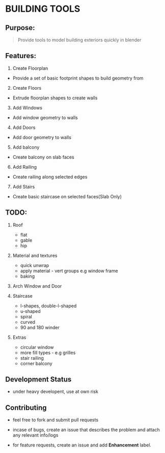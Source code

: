 
# BUILDING TOOLS

## Purpose:

> Provide tools to model building exteriors quickly in blender


## Features:

1. Create Floorplan
  * Provide a set of basic footprint shapes to build geometry from

2. Create Floors
  * Extrude floorplan shapes to create walls

3. Add Windows
  * Add window geometry to walls

4. Add Doors
  * Add door geometry to walls

5. Add balcony
  * Create balcony on slab faces

6. Add Railing
  * Create railing along selected edges

7. Add Stairs
  * Create basic staircase on selected faces(Slab Only)

## TODO:

1. Roof
    - flat
    - gable
    - hip

2. Material and textures
    - quick unwrap
    - apply material - vert groups e.g window frame
    - baking

3. Arch Window and Door

4. Staircase
    - l-shapes, double-l-shaped
    - u-shaped
    - spiral
    - curved
    - 90 and 180 winder

5. Extras
    - circular window
    - more fill types - e.g grilles
    - stair railing
    - corner balcony


## Development Status

  * under heavy developent, use at own risk

## Contributing

  * feel free to fork and submit pull requests

  * incase of bugs, create an issue that describes the problem
    and attach any relevant info/logs

  * for feature requests, create an issue and add **Enhancement** label.
